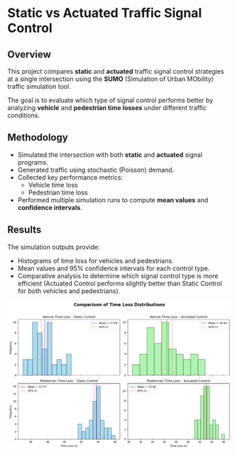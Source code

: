 # Static vs Actuated Traffic Signal Control

## Overview
This project compares **static** and **actuated** traffic signal control strategies at a single intersection using the **SUMO** (Simulation of Urban MObility) traffic simulation tool.  

The goal is to evaluate which type of signal control performs better by analyzing **vehicle** and **pedestrian time losses** under different traffic conditions.

## Methodology
- Simulated the intersection with both **static** and **actuated** signal programs.
- Generated traffic using stochastic (Poisson) demand.
- Collected key performance metrics:
  - Vehicle time loss
  - Pedestrian time loss
- Performed multiple simulation runs to compute **mean values** and **confidence intervals**.

## Results
The simulation outputs provide:
- Histograms of time loss for vehicles and pedestrians.
- Mean values and 95% confidence intervals for each control type.
- Comparative analysis to determine which signal control type is more efficient (Actuated Control performs slightly better than Static Control for both vehicles and pedestrians).

![Histogram of time loss](https://github.com/nikolabarac/static-vs-actuated-traffic-signal-control/blob/master/results.png)

